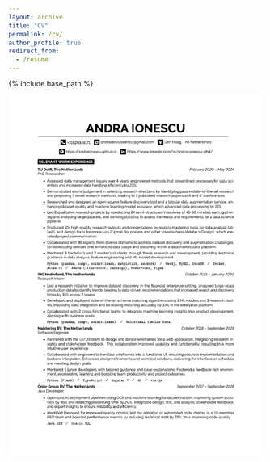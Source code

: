 ```yaml
---
layout: archive
title: "CV"
permalink: /cv/
author_profile: true
redirect_from:
  - /resume
---
```


{% include base_path %}

<!-- <iframe src="{{ '/files/paper1.pdf' | relative_url }}" width="100%" height="500px"></iframe> -->

<!-- [View PDF](/files/paper1.pdf) -->

<!-- <embed src="/files/paper1.pdf" width="80%" height="75%"> -->

[![My CV](/files/AndraIonescu_CV_1.png)](/files/AndraIonescu_CV.pdf)
